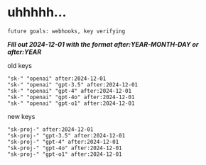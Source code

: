 # uhhhhh...

`future goals: webhooks, key verifying`



***Fill out 2024-12-01 with the format after:YEAR-MONTH-DAY or after:YEAR***

old keys
```
"sk-" "openai" after:2024-12-01
"sk-" "openai" "gpt-3.5" after:2024-12-01
"sk-" "openai" "gpt-4" after:2024-12-01
"sk-" "openai" "gpt-4o" after:2024-12-01
"sk-" "openai" "gpt-o1" after:2024-12-01
```

new keys
```
"sk-proj-" after:2024-12-01
"sk-proj-" "gpt-3.5" after:2024-12-01
"sk-proj-" "gpt-4" after:2024-12-01
"sk-proj-" "gpt-4o" after:2024-12-01
"sk-proj-" "gpt-o1" after:2024-12-01
```
